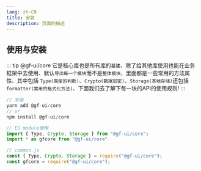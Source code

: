 ```yaml
---
lang: zh-CN
title: 安装
description: 页面的描述
---
```




## 使用与安装
::: tip @gf-ui/core
它是核心库也是所有库的`基建`、除了给其他库使用也能在业务框架中去使用、默认`导出每一个模块`而不是`整体模块`、里面都是一些常用的方法属性、其中包括 `Type(类型的判断)`、`Crypto(数据加密)`、`Storage(本地存储)`还包括`formatter(常用的格式化方法)`、下面我们去了解下每一块的API的使用规则!
:::



```js
// 安装
yarn add @gf-ui/core 
// or
npm install @gf-ui/core 

// ES module使用
import { Type, Crypto, Storage } from "@gf-ui/core";
import * as gfcore from "@gf-ui/core" 

// common.js
const { Type, Crypto, Storage } = require("@gf-ui/core");
const gfcore = require("@gf-ui/core");

```

<CommentService></CommentService>
